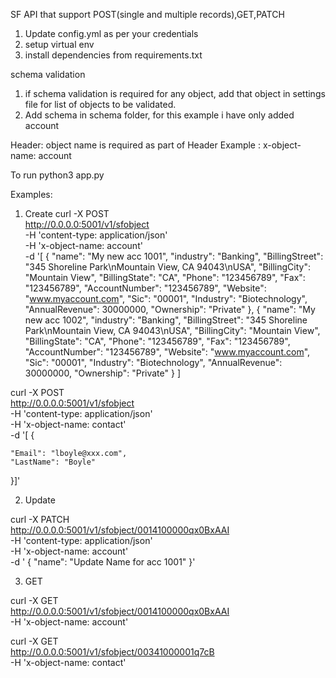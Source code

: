SF API that support POST(single and multiple records),GET,PATCH

1. Update config.yml as per your credentials
2. setup virtual env
3. install dependencies from requirements.txt

schema validation
1. if schema validation is required for any object, add that object in settings file for list of objects to be validated.
2. Add schema in schema folder, for this example i have only added account

Header:
object name is required as part of Header
Example : x-object-name: account

To run
python3 app.py

Examples:
1. Create
curl -X POST \
  http://0.0.0.0:5001/v1/sfobject \
  -H 'content-type: application/json' \
  -H 'x-object-name: account' \
  -d '[
	{
    "name": "My new acc 1001",
    "industry": "Banking",
    "BillingStreet": "345 Shoreline Park\nMountain View, CA 94043\nUSA",
    "BillingCity": "Mountain View",
    "BillingState": "CA",
    "Phone": "123456789",
    "Fax": "123456789",
    "AccountNumber": "123456789",
    "Website": "www.myaccount.com",
    "Sic": "00001",
    "Industry": "Biotechnology",
    "AnnualRevenue": 30000000,
    "Ownership": "Private"
	},
	{
     "name": "My new acc 1002",
    "industry": "Banking",
    "BillingStreet": "345 Shoreline Park\nMountain View, CA 94043\nUSA",
    "BillingCity": "Mountain View",
    "BillingState": "CA",
    "Phone": "123456789",
    "Fax": "123456789",
    "AccountNumber": "123456789",
    "Website": "www.myaccount.com",
    "Sic": "00001",
    "Industry": "Biotechnology",
    "AnnualRevenue": 30000000,
    "Ownership": "Private"
	}
]

curl -X POST \
  http://0.0.0.0:5001/v1/sfobject \
  -H 'content-type: application/json' \
  -H 'x-object-name: contact' \
  -d '[ {

    "Email": "lboyle@xxx.com",
    "LastName": "Boyle"
 }]'


2. Update

curl -X PATCH \
  http://0.0.0.0:5001/v1/sfobject/0014100000qx0BxAAI \
  -H 'content-type: application/json' \
  -H 'x-object-name: account' \
  -d '
	{
     "name": "Update Name for acc 1001"
	}'

3. GET

curl -X GET \
  http://0.0.0.0:5001/v1/sfobject/0014100000qx0BxAAI \
  -H 'x-object-name: account'

curl -X GET \
  http://0.0.0.0:5001/v1/sfobject/00341000001q7cB \
  -H 'x-object-name: contact'

